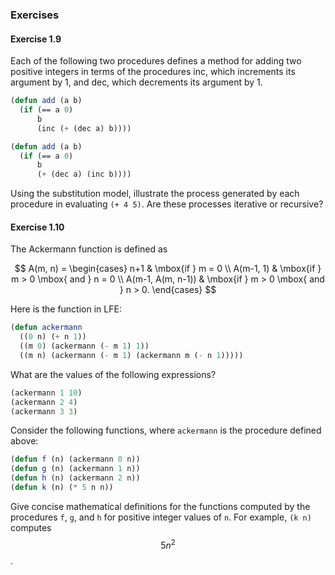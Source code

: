 ### Exercises

#### Exercise 1.9

Each of the following two procedures defines a method for adding two positive integers in terms of the procedures inc, which increments its argument by 1, and dec, which decrements its argument by 1.

```lisp
(defun add (a b)
  (if (== a 0)
      b
      (inc (+ (dec a) b))))

(defun add (a b)
  (if (== a 0)
      b
      (+ (dec a) (inc b))))
```

Using the substitution model, illustrate the process generated by each procedure in evaluating ``(+ 4 5)``. Are these processes iterative or recursive? 

#### Exercise 1.10

The Ackermann function is defined as

$$
A(m, n) =
\begin{cases}
n+1 & \mbox{if } m = 0 \\
A(m-1, 1) & \mbox{if } m > 0 \mbox{ and } n = 0 \\
A(m-1, A(m, n-1)) & \mbox{if } m > 0 \mbox{ and } n > 0.
\end{cases}
$$

Here is the function in LFE:

```lisp
(defun ackermann
  ((0 n) (+ n 1))
  ((m 0) (ackermann (- m 1) 1))
  ((m n) (ackermann (- m 1) (ackermann m (- n 1)))))
```

What are the values of the following expressions?

```lisp
(ackermann 1 10)
(ackermann 2 4)
(ackermann 3 3)
```

Consider the following functions, where ``ackermann`` is the procedure defined above:

```lisp
(defun f (n) (ackermann 0 n))
(defun g (n) (ackermann 1 n))
(defun h (n) (ackermann 2 n))
(defun k (n) (* 5 n n))
```

Give concise mathematical definitions for the functions computed by the procedures ``f``, ``g``, and ``h`` for positive integer values of ``n``. For example, ``(k n)`` computes $$5n^2$$. 

